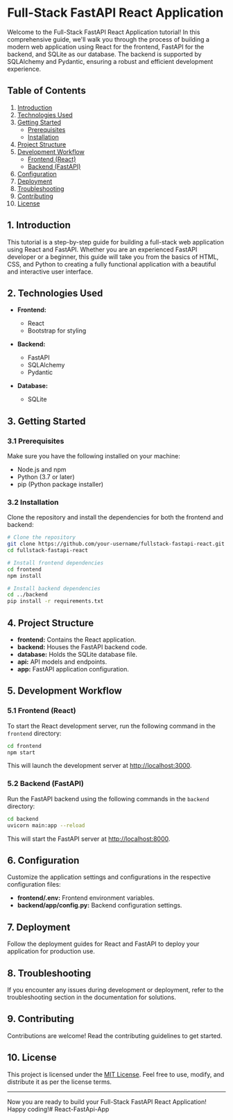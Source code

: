 # Full-Stack FastAPI React Application

Welcome to the Full-Stack FastAPI React Application tutorial! In this comprehensive guide, we'll walk you through the process of building a modern web application using React for the frontend, FastAPI for the backend, and SQLite as our database. The backend is supported by SQLAlchemy and Pydantic, ensuring a robust and efficient development experience.

## Table of Contents

1. [Introduction](#introduction)
2. [Technologies Used](#technologies-used)
3. [Getting Started](#getting-started)
   - [Prerequisites](#prerequisites)
   - [Installation](#installation)
4. [Project Structure](#project-structure)
5. [Development Workflow](#development-workflow)
   - [Frontend (React)](#frontend-react)
   - [Backend (FastAPI)](#backend-fastapi)
6. [Configuration](#configuration)
7. [Deployment](#deployment)
8. [Troubleshooting](#troubleshooting)
9. [Contributing](#contributing)
10. [License](#license)

## 1. Introduction

This tutorial is a step-by-step guide for building a full-stack web application using React and FastAPI. Whether you are an experienced FastAPI developer or a beginner, this guide will take you from the basics of HTML, CSS, and Python to creating a fully functional application with a beautiful and interactive user interface.

## 2. Technologies Used

- **Frontend:**
  - React
  - Bootstrap for styling

- **Backend:**
  - FastAPI
  - SQLAlchemy
  - Pydantic

- **Database:**
  - SQLite

## 3. Getting Started

### 3.1 Prerequisites

Make sure you have the following installed on your machine:

- Node.js and npm
- Python (3.7 or later)
- pip (Python package installer)

### 3.2 Installation

Clone the repository and install the dependencies for both the frontend and backend:

```bash
# Clone the repository
git clone https://github.com/your-username/fullstack-fastapi-react.git
cd fullstack-fastapi-react

# Install frontend dependencies
cd frontend
npm install

# Install backend dependencies
cd ../backend
pip install -r requirements.txt
```

## 4. Project Structure

- **frontend:** Contains the React application.
- **backend:** Houses the FastAPI backend code.
- **database:** Holds the SQLite database file.
- **api:** API models and endpoints.
- **app:** FastAPI application configuration.

## 5. Development Workflow

### 5.1 Frontend (React)

To start the React development server, run the following command in the `frontend` directory:

```bash
cd frontend
npm start
```

This will launch the development server at [http://localhost:3000](http://localhost:3000).

### 5.2 Backend (FastAPI)

Run the FastAPI backend using the following commands in the `backend` directory:

```bash
cd backend
uvicorn main:app --reload
```

This will start the FastAPI server at [http://localhost:8000](http://localhost:8000).

## 6. Configuration

Customize the application settings and configurations in the respective configuration files:

- **frontend/.env:** Frontend environment variables.
- **backend/app/config.py:** Backend configuration settings.

## 7. Deployment

Follow the deployment guides for React and FastAPI to deploy your application for production use.

## 8. Troubleshooting

If you encounter any issues during development or deployment, refer to the troubleshooting section in the documentation for solutions.

## 9. Contributing

Contributions are welcome! Read the contributing guidelines to get started.

## 10. License

This project is licensed under the [MIT License](LICENSE.md). Feel free to use, modify, and distribute it as per the license terms.

---

Now you are ready to build your Full-Stack FastAPI React Application! Happy coding!# React-FastApi-App
